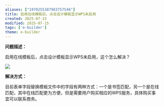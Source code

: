```yaml
---
aliases: ["1970255387983757546"]
title: 启用在线模板后，点击设计模板显示WPS未启用
created: 2025-07-15
modified: 2025-07-15
tags: ['e-builder']
theme: e-builder
---
```


**问题描述：**

启用在线模板后，点击设计模板显示WPS未启用，这个怎么解决？

![](984b5045d1ba1f96958dde938be5cd76.jpg)

**解决方式：**

目前表单字段替换模板文件中的字段有两种方式：一个是书签匹配，另一个是在线匹配，其中在线匹配更为方便，但是需要用户购买相应的WPS服务，具体购买事宜可以联系商务。